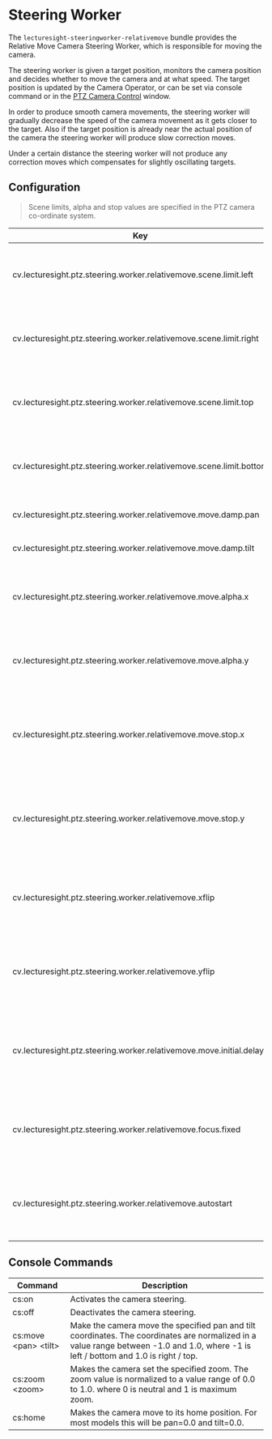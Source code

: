 # Steering Worker

The `lecturesight-steeringworker-relativemove` bundle provides the Relative Move Camera Steering Worker, which is responsible for moving the camera.

The steering worker is given a target position, monitors the camera position and decides whether to move the camera and at what  speed. The target position is updated by the Camera Operator, or can be set via console command or in the [PTZ Camera Control](../ui/cameracontrol) window.

In order to produce smooth camera movements, the steering worker will gradually decrease the speed of the camera movement as it gets closer to the target. Also if the target position is already near the actual position of the camera the steering worker will produce slow correction moves.

Under a certain distance the steering worker will not produce any correction moves which compensates for slightly oscillating targets.

## Configuration

> Scene limits, alpha and stop values are specified in the PTZ camera co-ordinate system.

| Key                                   | Default   | Description |
|---------------------------------------|-----------|-------------------------------------------|
| cv.lecturesight.ptz.steering.worker.relativemove.scene.limit.left |  | Left-most limit of the scene from the overview image
| cv.lecturesight.ptz.steering.worker.relativemove.scene.limit.right |  | Right-most limit of the scene from the overview image
| cv.lecturesight.ptz.steering.worker.relativemove.scene.limit.top |  | Top-most limit of the scene from the overview image
| cv.lecturesight.ptz.steering.worker.relativemove.scene.limit.bottom |  | Bottom limit of the scene from the overview image
| cv.lecturesight.ptz.steering.worker.relativemove.move.damp.pan | 1.0 | Maximum pan speed<br>(0 to 1)
| cv.lecturesight.ptz.steering.worker.relativemove.move.damp.tilt | 1.0 | Maximum tilt speed<br>(0 to 1)
| cv.lecturesight.ptz.steering.worker.relativemove.move.alpha.x | 400 | Horizontal region in which the pan speed should decrease
| cv.lecturesight.ptz.steering.worker.relativemove.move.alpha.y | 400 | Vertical region in which the tilt speed should decrease
| cv.lecturesight.ptz.steering.worker.relativemove.move.stop.x | 10 | Stop pan movement when camera is within this horizontal distance of the target
| cv.lecturesight.ptz.steering.worker.relativemove.move.stop.y | 10 | Stop tilt movement when camera is within this vertical distance of the target
| cv.lecturesight.ptz.steering.worker.relativemove.xflip | false | Flip x co-ordinates if required when camera is mounted inverted.
| cv.lecturesight.ptz.steering.worker.relativemove.yflip | false | Flip y co-ordinates if required when camera is mounted inverted.
| cv.lecturesight.ptz.steering.worker.relativemove.move.initial.delay | 2500 | Initial delay in ms after setting initial position before starting to move.
| cv.lecturesight.ptz.steering.worker.relativemove.focus.fixed | false | If true, disable auto-focus after setting initial position.
| cv.lecturesight.ptz.steering.worker.relativemove.autostart | true | Controls if the camera steering is active when the module is started.


## Console Commands

| Command                                     | Description |
|---------------------------------------|---------------|
| cs:on | Activates the camera steering.
| cs:off | Deactivates the camera steering.
| cs:move <pan\> <tilt\> | Make the camera move the specified pan and tilt coordinates. The coordinates are normalized in a value range between -1.0 and 1.0, where -1 is left / bottom and 1.0 is right / top.
| cs:zoom <zoom\> | Makes the camera set the specified zoom. The zoom value is normalized to a value range of 0.0 to 1.0. where 0 is neutral and 1 is maximum zoom.
|  cs:home | Makes the camera move to its home position. For most models this will be pan=0.0 and tilt=0.0.

